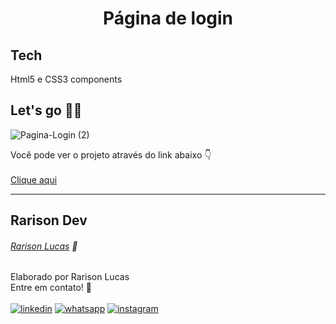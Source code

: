 <h1 align="center" dir="auto">
Página de login
</h1>

## Tech
Html5 e CSS3 components

## Let's go 👨‍💻
![Pagina-Login (2)](https://user-images.githubusercontent.com/83453859/180615735-08b501a1-e55b-4a58-98c2-7fae734abea9.JPG)

Você pode ver o projeto através do link abaixo 👇 <br><br>
[Clique aqui](https://rarisondev.github.io/Pagina-Login)

---

## Rarison Dev

###### [Rarison Lucas](https://www.linkedin.com/in/rarisonlucas/) 🚀
Elaborado por Rarison Lucas <br>
Entre em contato! 👋 <br>
<br>
[![linkedin]( https://img.shields.io/badge/LinkedIn-0077B5?style=for-the-badge&logo=linkedin&logoColor=white)](https://www.linkedin.com/in/rarisonlucas/) [![whatsapp](https://img.shields.io/badge/WhatsApp-25D366?style=for-the-badge&logo=whatsapp&logoColor=white)](https://api.whatsapp.com/send?phone=5585981038201&text=Oi%2Cvim%20do%20GitHub!.) [![instagram](https://img.shields.io/badge/Instagram-E4405F?style=for-the-badge&logo=instagram&logoColor=white)](https://instagram.com/rarisonlucax)

